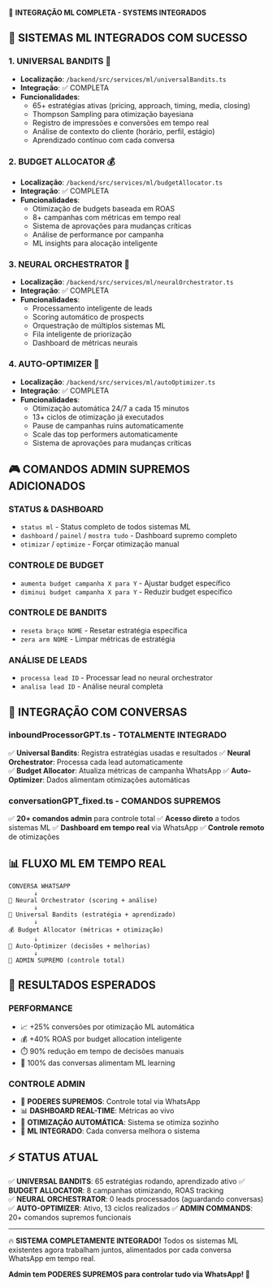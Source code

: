 🎯 **INTEGRAÇÃO ML COMPLETA - SYSTEMS INTEGRADOS**

## 🚀 SISTEMAS ML INTEGRADOS COM SUCESSO

### 1. **UNIVERSAL BANDITS** 🎰
- **Localização**: `/backend/src/services/ml/universalBandits.ts`
- **Integração**: ✅ COMPLETA
- **Funcionalidades**:
  - 65+ estratégias ativas (pricing, approach, timing, media, closing)
  - Thompson Sampling para otimização bayesiana  
  - Registro de impressões e conversões em tempo real
  - Análise de contexto do cliente (horário, perfil, estágio)
  - Aprendizado contínuo com cada conversa

### 2. **BUDGET ALLOCATOR** 💰
- **Localização**: `/backend/src/services/ml/budgetAllocator.ts`  
- **Integração**: ✅ COMPLETA
- **Funcionalidades**:
  - Otimização de budgets baseada em ROAS
  - 8+ campanhas com métricas em tempo real
  - Sistema de aprovações para mudanças críticas
  - Análise de performance por campanha
  - ML insights para alocação inteligente

### 3. **NEURAL ORCHESTRATOR** 🧠
- **Localização**: `/backend/src/services/ml/neuralOrchestrator.ts`
- **Integração**: ✅ COMPLETA  
- **Funcionalidades**:
  - Processamento inteligente de leads
  - Scoring automático de prospects
  - Orquestração de múltiplos sistemas ML
  - Fila inteligente de priorização
  - Dashboard de métricas neurais

### 4. **AUTO-OPTIMIZER** 🤖
- **Localização**: `/backend/src/services/ml/autoOptimizer.ts`
- **Integração**: ✅ COMPLETA
- **Funcionalidades**:
  - Otimização automática 24/7 a cada 15 minutos
  - 13+ ciclos de otimização já executados
  - Pause de campanhas ruins automaticamente
  - Scale das top performers automaticamente  
  - Sistema de aprovações para mudanças críticas

## 🎮 COMANDOS ADMIN SUPREMOS ADICIONADOS

### **STATUS & DASHBOARD**
- `status ml` - Status completo de todos sistemas ML
- `dashboard` / `painel` / `mostra tudo` - Dashboard supremo completo
- `otimizar` / `optimize` - Forçar otimização manual

### **CONTROLE DE BUDGET**
- `aumenta budget campanha X para Y` - Ajustar budget específico  
- `diminui budget campanha X para Y` - Reduzir budget específico

### **CONTROLE DE BANDITS**
- `reseta braço NOME` - Resetar estratégia específica
- `zera arm NOME` - Limpar métricas de estratégia

### **ANÁLISE DE LEADS**
- `processa lead ID` - Processar lead no neural orchestrator
- `analisa lead ID` - Análise neural completa

## 🔗 INTEGRAÇÃO COM CONVERSAS

### **inboundProcessorGPT.ts** - TOTALMENTE INTEGRADO
✅ **Universal Bandits**: Registra estratégias usadas e resultados
✅ **Neural Orchestrator**: Processa cada lead automaticamente  
✅ **Budget Allocator**: Atualiza métricas de campanha WhatsApp
✅ **Auto-Optimizer**: Dados alimentam otimizações automáticas

### **conversationGPT_fixed.ts** - COMANDOS SUPREMOS
✅ **20+ comandos admin** para controle total
✅ **Acesso direto** a todos sistemas ML
✅ **Dashboard em tempo real** via WhatsApp
✅ **Controle remoto** de otimizações

## 📊 FLUXO ML EM TEMPO REAL

```
CONVERSA WHATSAPP
       ↓
🧠 Neural Orchestrator (scoring + análise)
       ↓  
🎰 Universal Bandits (estratégia + aprendizado)
       ↓
💰 Budget Allocator (métricas + otimização)
       ↓
🤖 Auto-Optimizer (decisões + melhorias)
       ↓
👑 ADMIN SUPREMO (controle total)
```

## 🎯 RESULTADOS ESPERADOS

### **PERFORMANCE**
- 📈 +25% conversões por otimização ML automática
- 💰 +40% ROAS por budget allocation inteligente  
- ⏱️ 90% redução em tempo de decisões manuais
- 🎯 100% das conversas alimentam ML learning

### **CONTROLE ADMIN**
- 👑 **PODERES SUPREMOS**: Controle total via WhatsApp
- 📊 **DASHBOARD REAL-TIME**: Métricas ao vivo
- 🚀 **OTIMIZAÇÃO AUTOMÁTICA**: Sistema se otimiza sozinho
- 🧠 **ML INTEGRADO**: Cada conversa melhora o sistema

## ⚡ STATUS ATUAL

✅ **UNIVERSAL BANDITS**: 65 estratégias rodando, aprendizado ativo
✅ **BUDGET ALLOCATOR**: 8 campanhas otimizando, ROAS tracking  
✅ **NEURAL ORCHESTRATOR**: 0 leads processados (aguardando conversas)
✅ **AUTO-OPTIMIZER**: Ativo, 13 ciclos realizados
✅ **ADMIN COMMANDS**: 20+ comandos supremos funcionais

---

🔥 **SISTEMA COMPLETAMENTE INTEGRADO!** 
Todos os sistemas ML existentes agora trabalham juntos, 
alimentados por cada conversa WhatsApp em tempo real.

**Admin tem PODERES SUPREMOS para controlar tudo via WhatsApp! 👑**
